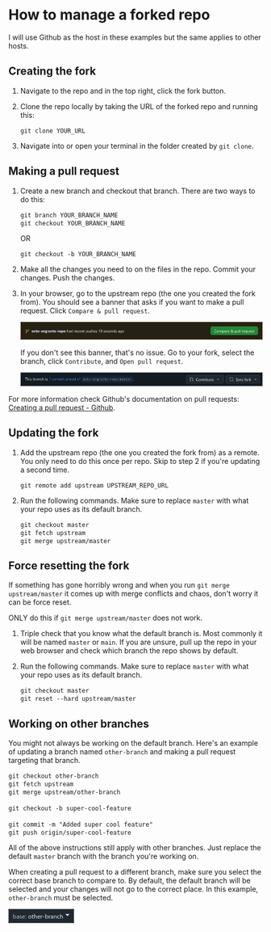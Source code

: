 # How to manage a forked repo

I will use Github as the host in these examples but the same applies to other hosts.

## Creating the fork

1. Navigate to the repo and in the top right, click the fork button.

2. Clone the repo locally by taking the URL of the forked repo and running this:

    ```
    git clone YOUR_URL
    ```

3. Navigate into or open your terminal in the folder created by `git clone`.

## Making a pull request

1. Create a new branch and checkout that branch. There are two ways to do this:

    ```
    git branch YOUR_BRANCH_NAME
    git checkout YOUR_BRANCH_NAME
    ```
    OR
    ```
    git checkout -b YOUR_BRANCH_NAME
    ```

2. Make all the changes you need to on the files in the repo. Commit your changes. Push the changes.

3. In your browser, go to the upstream repo (the one you created the fork from). You should see a banner that asks if you want to make a pull request. Click `Compare & pull request`.

    ![](./pull_request_compare_pull_request.png)

    If you don't see this banner, that's no issue. Go to your fork, select the branch, click `Contribute`, and `Open pull request`.

    ![](./fork_branch_contribute_button.png)

For more information check Github's documentation on pull requests: [Creating a pull request - Github](https://docs.github.com/en/pull-requests/collaborating-with-pull-requests/proposing-changes-to-your-work-with-pull-requests/creating-a-pull-request#creating-the-pull-request).

## Updating the fork

1. Add the upstream repo (the one you created the fork from) as a remote. You only need to do this once per repo. Skip to step 2 if you're updating a second time.

    ```
    git remote add upstream UPSTREAM_REPO_URL
    ```

2. Run the following commands. Make sure to replace `master` with what your repo uses as its default branch.

    ```
    git checkout master
    git fetch upstream
    git merge upstream/master
    ```

## Force resetting the fork

If something has gone horribly wrong and when you run `git merge upstream/master` it comes up with merge conflicts and chaos, don't worry it can be force reset.

ONLY do this if `git merge upstream/master` does not work.

1. Triple check that you know what the default branch is. Most commonly it will be named `master` or `main`. If you are unsure, pull up the repo in your web browser and check which branch the repo shows by default.

2. Run the following commands. Make sure to replace `master` with what your repo uses as its default branch.

    ```
    git checkout master
    git reset --hard upstream/master
    ```

## Working on other branches

You might not always be working on the default branch. Here's an example of updating a branch named `other-branch` and making a pull request targeting that branch.

```
git checkout other-branch
git fetch upstream
git merge upstream/other-branch

git checkout -b super-cool-feature

git commit -m "Added super cool feature"
git push origin/super-cool-feature
```

All of the above instructions still apply with other branches. Just replace the default `master` branch with the branch you're working on.

When creating a pull request to a different branch, make sure you select the correct base branch to compare to. By default, the default branch will be selected and your changes will not go to the correct place. In this example, `other-branch` must be selected.

![](./other-branch-base.png)
